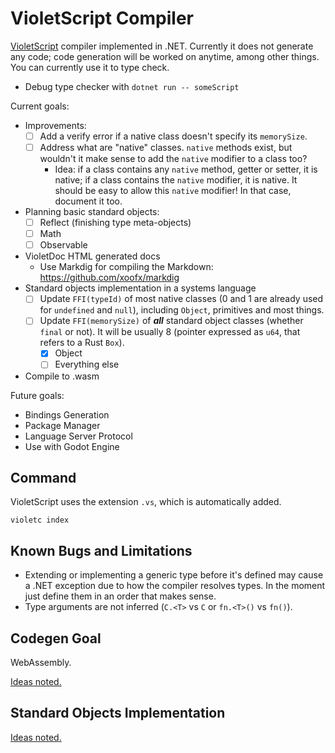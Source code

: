 # VioletScript Compiler

[VioletScript](https://violetscript.github.io) compiler implemented in .NET. Currently it does not generate any code; code generation will be worked on anytime, among other things. You can currently use it to type check.

- Debug type checker with `dotnet run -- someScript`

Current goals:

- Improvements:
  - [ ] Add a verify error if a native class doesn't specify its `memorySize`.
  - [ ] Address what are "native" classes. `native` methods exist, but wouldn't it make sense to add the `native` modifier to a class too?
    - Idea: if a class contains any `native` method, getter or setter, it is native; if a class contains the `native` modifier, it is native. It should be easy to allow this `native` modifier! In that case, document it too.
- Planning basic standard objects:
  - [ ] Reflect (finishing type meta-objects)
  - [ ] Math
  - [ ] Observable
- VioletDoc HTML generated docs
  - Use Markdig for compiling the Markdown: https://github.com/xoofx/markdig
- Standard objects implementation in a systems language
  - [ ] Update `FFI(typeId)` of most native classes (0 and 1 are already used for `undefined` and `null`), including `Object`, primitives and most things.
  - [ ] Update `FFI(memorySize)` of _**all**_ standard object classes (whether `final` or not). It will be usually 8 (pointer expressed as `u64`, that refers to a Rust `Box`).
    - [x] Object
    - [ ] Everything else
- Compile to .wasm

Future goals:

- Bindings Generation
- Package Manager
- Language Server Protocol
- Use with Godot Engine

## Command

VioletScript uses the extension `.vs`, which is automatically added.

```
violetc index
```

## Known Bugs and Limitations

- Extending or implementing a generic type before it's defined may cause a .NET exception due to how the compiler resolves types. In the moment just define them in an order that makes sense.
- Type arguments are not inferred (`C.<T>` vs `C` or `fn.<T>()` vs `fn()`).

## Codegen Goal

WebAssembly.

[Ideas noted.](./wasm-target.md)

## Standard Objects Implementation

[Ideas noted.](./standard-implementation)